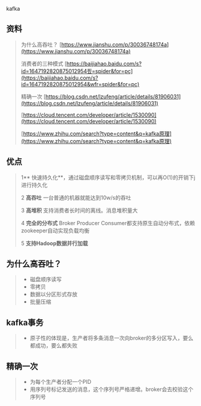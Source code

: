kafka

## 资料

> 为什么高吞吐？ [https://www.jianshu.com/p/30036748174a](https://www.jianshu.com/p/30036748174a)
>
> 消费者的三种模式 [https://baijiahao.baidu.com/s?id=1647192820875012954픴=spider&for=pc](https://baijiahao.baidu.com/s?id=1647192820875012954&wfr=spider&for=pc)
>
> 精确一次 [https://blog.csdn.net/lzufeng/article/details/81906031](https://blog.csdn.net/lzufeng/article/details/81906031)
>
> [https://cloud.tencent.com/developer/article/1530090](https://cloud.tencent.com/developer/article/1530090)
>
> [https://www.zhihu.com/search?type=content&q=kafka原理](https://www.zhihu.com/search?type=content&q=kafka原理)

## 优点

> 1** 快速持久化**，通过磁盘顺序读写和零拷贝机制，可以再O\(1\)的开销下j进行持久化
>
> 2 **高吞吐** 一台普通的机器就能达到10w/s的吞吐
>
> 3 **高堆积** 支持消费者长时间的离线。消息堆积量大
>
> 4 **完全的分布式**  Broker Producer Consumer都支持原生自动分布式，依赖zookeeper自动实现负载均衡
>
> 5 **支持Hadoop数据并行加载**

## 为什么高吞吐？

> * 磁盘顺序读写
> * 零拷贝
> * 数据以分区形式存放
> * 批量压缩

## kafka事务

> * 原子性的体现是，生产者将多条消息一次向broker的多分区写入，要么都成功，要么都失败

## 精确一次

> * 为每个生产者分配一个PID
> * 用序列号标记发送的消息，这个序列号严格递增。broker会去校验这个序列号



